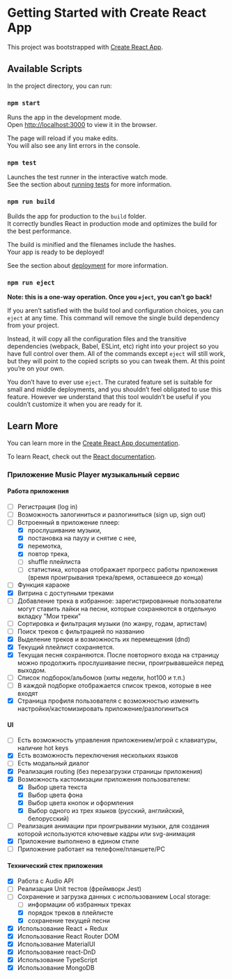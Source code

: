 # Getting Started with Create React App

This project was bootstrapped with [Create React App](https://github.com/facebook/create-react-app).

## Available Scripts

In the project directory, you can run:

### `npm start`

Runs the app in the development mode.\
Open [http://localhost:3000](http://localhost:3000) to view it in the browser.

The page will reload if you make edits.\
You will also see any lint errors in the console.

### `npm test`

Launches the test runner in the interactive watch mode.\
See the section about [running tests](https://facebook.github.io/create-react-app/docs/running-tests) for more information.

### `npm run build`

Builds the app for production to the `build` folder.\
It correctly bundles React in production mode and optimizes the build for the best performance.

The build is minified and the filenames include the hashes.\
Your app is ready to be deployed!

See the section about [deployment](https://facebook.github.io/create-react-app/docs/deployment) for more information.

### `npm run eject`

**Note: this is a one-way operation. Once you `eject`, you can’t go back!**

If you aren’t satisfied with the build tool and configuration choices, you can `eject` at any time. This command will remove the single build dependency from your project.

Instead, it will copy all the configuration files and the transitive dependencies (webpack, Babel, ESLint, etc) right into your project so you have full control over them. All of the commands except `eject` will still work, but they will point to the copied scripts so you can tweak them. At this point you’re on your own.

You don’t have to ever use `eject`. The curated feature set is suitable for small and middle deployments, and you shouldn’t feel obligated to use this feature. However we understand that this tool wouldn’t be useful if you couldn’t customize it when you are ready for it.

## Learn More

You can learn more in the [Create React App documentation](https://facebook.github.io/create-react-app/docs/getting-started).

To learn React, check out the [React documentation](https://reactjs.org/).

### Приложение Music Player музыкальный сервис

#### Работа приложения

- [ ] Регистрация (log in)
- [ ] Возможность залогиниться и разлогиниться (sign up, sign out)
- [ ] Встроенный в приложение плеер:
  - [x] прослушивание музыки,
  - [x] постановка на паузу и снятие с нее,
  - [x] перемотка,
  - [x] повтор трека,
  - [ ] shuffle плейлиста
  - [ ] статистика, которая отображает прогресс работы приложения (время проигрывания трека/время, оставшееся до конца)
- [ ] Функция караоке
- [x] Витрина с доступными треками
- [ ] Добавление трека в избранное: зарегистрированные пользователи могут ставить лайки на песни, которые сохраняются в отдельную вкладку "Мои треки"
- [ ] Сортировка и фильтрация музыки (по жанру, годам, артистам)
- [ ] Поиск треков с фильтрацией по названию
- [x] Выделение треков и возможность их перемещения (dnd)
- [x] Текущий плейлист сохраняется.
- [x] Текущая песня сохраняются. После повторного входа на страницу можно продолжить прослушивание песни, проигрывавшейся перед выходом.
- [ ] Список подборок/альбомов (хиты недели, hot100 и т.п.)
- [ ] В каждой подборке отображается список треков, которые в нее входят
- [x] Страница профиля пользователя с возможностью изменить настройки/кастомизировать приложение/разлогиниться

#### UI

- [ ] Есть возможность управления приложением/игрой с клавиатуры, наличие hot keys
- [x] Есть возможность переключения нескольких языков
- [ ] Есть модальный диалог
- [x] Реализация routing (без перезагрузки страницы приложения)
- [x] Возможность кастомизации приложения пользователем:
  - [x] Выбор цвета текста
  - [x] Выбор цвета фона
  - [x] Выбор цвета кнопок и оформления
  - [x] Выбор одного из трех языков (русский, английский, белорусский)
- [ ] Реализация анимации при проигрывании музыки, для создания которой используются ключевые кадры или svg-анимация
- [x] Приложение выполнено в едином стиле
- [ ] Приложение работает на телефоне/планшете/PC

#### Технический стек приложения

- [x] Работа с Audio API
- [ ] Реализация Unit тестов (фреймворк Jest)
- [ ] Сохранение и загрузка данных с использованием Local storage:
  - [ ] информации об избранных треках
  - [x] порядок треков в плейлисте
  - [x] сохранение текущей песни
- [x] Использование React + Redux
- [x] Использование React Router DOM
- [x] Использование MaterialUI
- [x] Использование react-DnD
- [x] Использование TypeScript
- [x] Использование MongoDB
